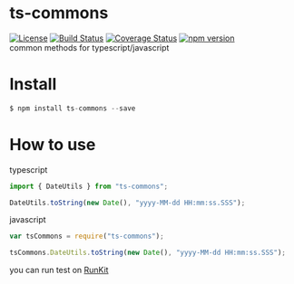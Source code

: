 # ts-commons

[![License](http://img.shields.io/:license-MIT-brightgreen.svg)](https://github.com/wz2cool/ts-commons/blob/master/LICENSE)
[![Build Status](https://travis-ci.org/wz2cool/ts-commons.svg?branch=master)](https://travis-ci.org/wz2cool/ts-commons)
[![Coverage Status](https://coveralls.io/repos/github/wz2cool/ts-commons/badge.svg?branch=master)](https://coveralls.io/github/wz2cool/ts-commons?branch=master)
[![npm version](https://badge.fury.io/js/ts-commons.svg)](https://badge.fury.io/js/ts-commons)  
common methods for typescript/javascript

# Install

```js
$ npm install ts-commons --save
```

# How to use
typescript
```js
import { DateUtils } from "ts-commons";

DateUtils.toString(new Date(), "yyyy-MM-dd HH:mm:ss.SSS");
```

javascript
```js
var tsCommons = require("ts-commons");

tsCommons.DateUtils.toString(new Date(), "yyyy-MM-dd HH:mm:ss.SSS");
```

you can run test on [RunKit](https://runkit.com/wz2cool/5b952e2dbdc3c3001270457b)